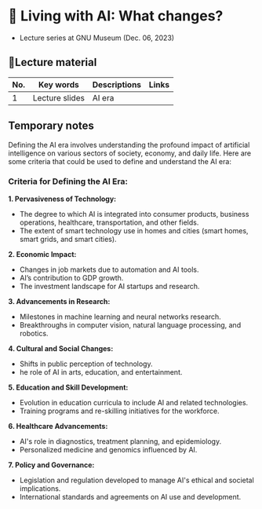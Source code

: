 # 👀 Living with AI: What changes?


+  Lecture series at GNU Museum  (Dec. 06, 2023)

## 🎄Lecture material

|No.|Key words| Descriptions| Links|
|--|--|--|--|
|1|Lecture slides| AI era ||

## Temporary notes

Defining the AI era involves understanding the profound impact of artificial intelligence on various sectors of society, economy, and daily life. Here are some criteria that could be used to define and understand the AI era:

### Criteria for Defining the AI Era:

**1. Pervasiveness of Technology:**

+ The degree to which AI is integrated into consumer products, business operations, healthcare, transportation, and other fields.
+ The extent of smart technology use in homes and cities (smart homes, smart grids, and smart cities).

**2. Economic Impact:**

+ Changes in job markets due to automation and AI tools.
+ AI’s contribution to GDP growth.
+ The investment landscape for AI startups and research.

**3. Advancements in Research:**

+ Milestones in machine learning and neural networks research.
+ Breakthroughs in computer vision, natural language processing, and robotics.

**4. Cultural and Social Changes:**

+ Shifts in public perception of technology.
+  he role of AI in arts, education, and entertainment.

**5. Education and Skill Development:**

+ Evolution in education curricula to include AI and related technologies.
+ Training programs and re-skilling initiatives for the workforce.

**6. Healthcare Advancements:**

+ AI's role in diagnostics, treatment planning, and epidemiology.
+ Personalized medicine and genomics influenced by AI.

**7. Policy and Governance:**

+ Legislation and regulation developed to manage AI's ethical and societal implications.
+ International standards and agreements on AI use and development.
